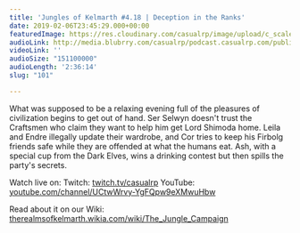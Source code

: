 ```yaml
---
title: 'Jungles of Kelmarth #4.18 | Deception in the Ranks'
date: 2019-02-06T23:45:29.000+00:00
featuredImage: https://res.cloudinary.com/casualrp/image/upload/c_scale,f_auto,w_1600/chapter4/laundry.jpg
audioLink: http://media.blubrry.com/casualrp/podcast.casualrp.com/public/Chapter%204%20Ep.%2018%20_%20Deception%20in%20the%20Ranks.mp3
videoLink: ''
audioSize: "151100000"
audioLength: '2:36:14'
slug: "101"

---
```

What was supposed to be a relaxing evening full of the pleasures of civilization begins to get out of hand. Ser Selwyn doesn't trust the Craftsmen who claim they want to help him get Lord Shimoda home. Leila and Endre illegally update their wardrobe, and Cor tries to keep his Firbolg friends safe while they are offended at what the humans eat. Ash, with a special cup from the Dark Elves, wins a drinking contest but then spills the party's secrets.

Watch live on:
Twitch: [twitch.tv/casualrp](https://www.twitch.tv/casualrp)
YouTube: [youtube.com/channel/UCtwWrvy-YgFQpw9eXMwuHbw](https://www.youtube.com/channel/UCtwWrvy-YgFQpw9eXMwuHbw)

Read about it on our Wiki: [therealmsofkelmarth.wikia.com/wiki/The_Jungle_Campaign](http://therealmsofkelmarth.wikia.com/wiki/The_Jungle_Campaign)